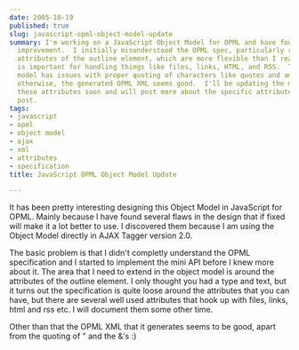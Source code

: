 ```yaml
---
date: 2005-10-19
published: true
slug: javascript-opml-object-model-update
summary: I'm working on a JavaScript Object Model for OPML and have found areas for
  improvement.  I initially misunderstood the OPML spec, particularly regarding the
  attributes of the outline element, which are more flexible than I realized.  This
  is important for handling things like files, links, HTML, and RSS.  The current
  model has issues with proper quoting of characters like quotes and ampersands, but
  otherwise, the generated OPML XML seems good.  I'll be updating the model to handle
  these attributes soon and will post more about the specific attributes in a future
  post.
tags:
- javascript
- opml
- object model
- ajax
- xml
- attributes
- specification
title: JavaScript OPML Object Model Update

---
```

It has been pretty interesting designing this Object Model in JavaScript for OPML.  Mainly because I have found several flaws in the design that if fixed will make it a lot better to use.  I discovered them because I am using the Object Model directly in AJAX Tagger version 2.0.<p />The basic problem is that I didn't completly understand the OPML specification and I started to implement the mini API before I knew more about it.  The area that I need to extend in the object model is around the attributes of the outline element.  I only thought you had a type and text, but it turns out the specification is quite loose around the attributes that you can have, but there are several well used attributes that hook up with files, links, html and rss etc.  I will document them some other time.<p />Other than that the OPML XML that it generates seems to be good, apart from the quoting of " and the &amp;'s :)<p />

